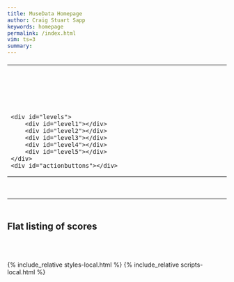 ```yaml
---
title: MuseData Homepage
author: Craig Stuart Sapp
keywords: homepage
permalink: /index.html
vim: ts=3
summary: 
---
```


<style>

.menu tr:hover {
	background: #fbfbf9;
}


</style>

<table style="margin-top:20px;" class="menu">
<tr>
<td style="min-width:561px; padding-right:50px; vertical-align:bottom;">

	<div id="levels">
		<div id="level1"></div>
		<div id="level2"></div>
		<div id="level3"></div>
		<div id="level4"></div>
		<div id="level5"></div>
	</div>
	<div id="actionbuttons"></div>
</td>
<td style="vertical-align:top;">

	<select style="margin-bottom: 60px;" id="data-type" onchange='selectTypesettingGroup()'>
		<option value="both">manual and automatic typesettings</option>
		<option value="manual">manual typesettings only</option>
		<option value="automatic">automatic typesettings only</option>
	</select>

	<div style="font-size:90%;" id="info"></div>
</td>
</tr>
</table>


<hr noshade style="margin-top:50px; margin-bottom:50px;">

<h2 style="padding-bottom:50px;"> Flat listing of scores </h2>

<div style="font-size:14pt; line-height:17pt;" id="flat-list"></div>


{% include_relative styles-local.html %}
{% include_relative scripts-local.html %}

